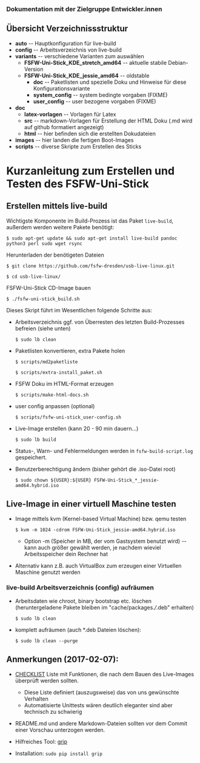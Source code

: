 ### Dokumentation mit der Zielgruppe Entwickler.innen

## Übersicht Verzeichnissstruktur

* __auto__    -- Hauptkonfiguration für live-build
* __config__    -- Arbeitsverzeichnis von live-build
* __variants__    -- verschiedene Varianten zum auswählen
   - __FSFW-Uni-Stick_KDE_stretch_amd64__ -- aktuelle stabile Debian-Version
   - __FSFW-Uni-Stick_KDE_jessie_amd64__ -- oldstable
      - __doc__ -- Paketlisten und spezielle Doku und Hinweise für diese Konfigurationsvariante
      - __system_config__ -- system bedingte vorgaben (FIXME)
      - __user_config__ -- user bezogene vorgaben (FIXME)
* __doc__
   - __latex-vorlagen__ --	Vorlagen für Latex
   - __src__ -- markdown-Vorlagen für Erstellung der HTML Doku (.md wird auf github formatiert angezeigt)
   - __html__	--	hier befinden sich die erstellten Dokudateien
* __images__ --	hier landen die fertigen Boot-Images
* __scripts__ --	diverse Skripte zum Erstellen des Sticks

# Kurzanleitung zum Erstellen und Testen des FSFW-Uni-Stick

## Erstellen mittels live-build

Wichtigste Komponente im Build-Prozess ist das Paket `live-build`, außerdem werden weitere Pakete benötigt:

    $ sudo apt-get update && sudo apt-get install live-build pandoc python3 perl sudo wget rsync

Herunterladen der benötigeten Dateien

  ` $ git clone https://github.com/fsfw-dresden/usb-live-linux.git `

  ` $ cd usb-live-linux/ `

FSFW-Uni-Stick CD-Image bauen

  ` $ ./fsfw-uni-stick_build.sh `

Dieses Skript führt im Wesentlichen folgende Schritte aus:

* Arbeitsverzeichnis ggf. von Überresten des letzten Build-Prozesses befreien (siehe unten)

    ` $ sudo lb clean `

* Paketlisten konvertieren, extra Pakete holen

  ` $ scripts/md2paketliste `

  ` $ scripts/extra-install_paket.sh	`

* FSFW Doku im HTML-Format erzeugen

  ` $ scripts/make-html-docs.sh `

* user config anpassen (optional)

  ` $ scripts/fsfw-uni-stick_user-config.sh `

* Live-Image erstellen (kann 20 - 90 min dauern...)

  ` $ sudo lb build `
  
 * Status-, Warn- und Fehlermeldungen werden in `fsfw-build-script.log` gespeichert.
  
* Benutzerberechtigung ändern (bisher gehört die .iso-Datei root)

  ` $ sudo chown ${USER}:${USER} FSFW-Uni-Stick_*_jessie-amd64.hybrid.iso ` 

## Live-Image in einer virtuell Maschine testen

* Image mittels kvm (Kernel-based Virtual Machine) bzw. qemu testen

  ` $ kvm -m 1024 -cdrom FSFW-Uni-Stick_jessie-amd64.hybrid.iso `

  * Option -m (Speicher in MB, der vom Gastsystem benutzt wird) -- kann auch größer gewählt werden, je nachdem wieviel Arbeitsspeicher dein Rechner hat
  
* Alternativ kann z.B. auch VirtualBox zum erzeugen einer Virtuellen Maschine genutzt werden


### live-build Arbeitsverzeichnis (config) aufräumen 

* Arbeitsdaten wie chroot, binary bootstrap etc. löschen (heruntergeladene Pakete bleiben im "cache/packages.*/*.deb" erhalten)

  ` $ sudo lb clean `

* komplett aufräumen (auch *.deb Dateien löschen):

  ` $ sudo lb clean --purge `

## Anmerkungen (2017-02-07):
* [CHECKLIST](CHECKLIST.md) Liste mit Funktionen, die nach dem Bauen des Live-Images überprüft werden sollten.
  * Diese Liste definiert (auszugsweise) das von uns gewünschte Verhalten
  * Automatisierte Unittests wären deutlich eleganter sind aber technisch zu schwierig

* README.md und andere Markdown-Dateien sollten vor dem Commit einer Vorschau unterzogen werden.
 * Hilfreiches Tool: [grip](https://github.com/joeyespo/grip)
 * Installation: `sudo pip install grip`

